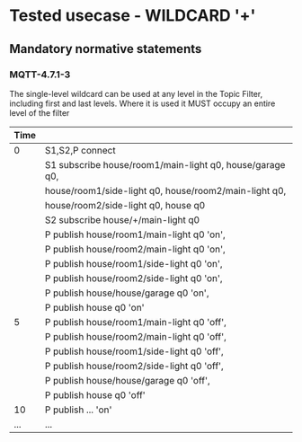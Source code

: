 # Tested usecase - WILDCARD '+'

## Mandatory normative statements

### MQTT-4.7.1-3

The single-level wildcard can be used at any level in the Topic Filter,
including first and last levels. Where it is used it MUST occupy an entire level
of the filter

| Time      | |
| ---       | --- |
| 0         | S1,S2,P connect |
|           | S1 subscribe house/room1/main-light q0, house/garage q0,
|           | house/room1/side-light q0, house/room2/main-light q0,
|           | house/room2/side-light q0, house q0
|           | S2 subscribe house/+/main-light q0
|           | P publish house/room1/main-light q0 'on',
|           | P publish house/room2/main-light q0 'on',
|           | P publish house/room1/side-light q0 'on',
|           | P publish house/room2/side-light q0 'on',
|           | P publish house/house/garage q0 'on',
|           | P publish house q0 'on'
| 5         | P publish house/room1/main-light q0 'off',
|           | P publish house/room2/main-light q0 'off',
|           | P publish house/room1/side-light q0 'off',
|           | P publish house/room2/side-light q0 'off',
|           | P publish house/house/garage q0 'off',
|           | P publish house q0 'off'
| 10        | P publish ... 'on'
| ...       | ...
